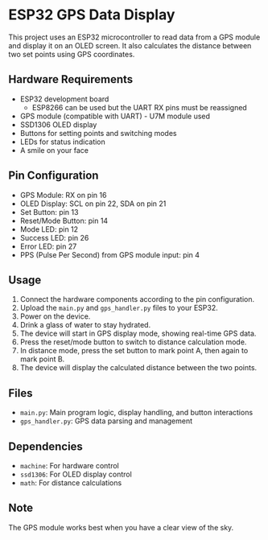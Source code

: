 # ESP32 GPS Data Display

This project uses an ESP32 microcontroller to read data from a GPS module and display it on an OLED screen. 
It also calculates the distance between two set points using GPS coordinates.


## Hardware Requirements

- ESP32 development board
  - ESP8266 can be used but the UART RX pins must be reassigned
- GPS module (compatible with UART) - U7M module used
- SSD1306 OLED display
- Buttons for setting points and switching modes
- LEDs for status indication
- A smile on your face

## Pin Configuration

- GPS Module: RX on pin 16
- OLED Display: SCL on pin 22, SDA on pin 21
- Set Button: pin 13
- Reset/Mode Button: pin 14
- Mode LED: pin 12
- Success LED: pin 26
- Error LED: pin 27
- PPS (Pulse Per Second) from GPS module input: pin 4

## Usage

1. Connect the hardware components according to the pin configuration.
2. Upload the `main.py` and `gps_handler.py` files to your ESP32.
3. Power on the device.
4. Drink a glass of water to stay hydrated.
5. The device will start in GPS display mode, showing real-time GPS data.
6. Press the reset/mode button to switch to distance calculation mode.
7. In distance mode, press the set button to mark point A, then again to mark point B.
8. The device will display the calculated distance between the two points.

## Files

- `main.py`: Main program logic, display handling, and button interactions
- `gps_handler.py`: GPS data parsing and management

## Dependencies

- `machine`: For hardware control
- `ssd1306`: For OLED display control
- `math`: For distance calculations

## Note

The GPS module works best when you have a clear view of the sky.